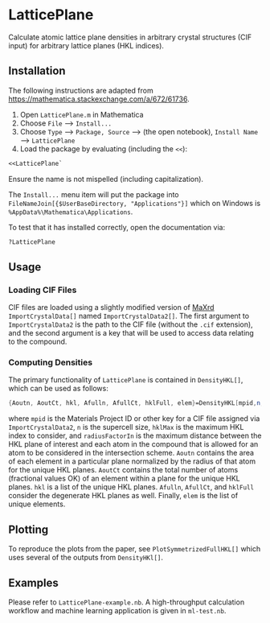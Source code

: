 # LatticePlane
Calculate atomic lattice plane densities in arbitrary crystal structures (CIF input) for arbitrary lattice planes (HKL indices).

## Installation
The following instructions are adapted from https://mathematica.stackexchange.com/a/672/61736.
1. Open `LatticePlane.m` in Mathematica
1. Choose `File` --> `Install...`
1. Choose `Type` --> `Package, Source` --> (the open notebook), `Install Name` --> `LatticePlane`
1. Load the package by evaluating (including the `<<`):
```mathematica
<<LatticePlane`
```

Ensure the name is not mispelled (including capitalization).

The `Install...` menu item will put the package into `FileNameJoin[{$UserBaseDirectory, "Applications"}]` which on Windows is `%AppData%\Mathematica\Applications`.

To test that it has installed correctly, open the documentation via:
```mathematica
?LatticePlane
```

## Usage
### Loading CIF Files
CIF files are loaded using a slightly modified version of [MaXrd](https://github.com/Stianpr20/MaXrd) `ImportCrystalData[]` named `ImportCrystalData2[]`. The first argument to `ImportCrystalData2` is the path to the CIF file (without the `.cif` extension), and the second argument is a key that will be used to access data relating to the compound.

### Computing Densities
The primary functionality of `LatticePlane` is contained in `DensityHKL[]`, which can be used as follows:
```mathematica
{Aoutn, AoutCt, hkl, Afulln, AfullCt, hklFull, elem}=DensityHKL[mpid,n,hklMax,radiusFactorIn];
```
where `mpid` is the Materials Project ID or other key for a CIF file assigned via `ImportCrystalData2`, `n` is the supercell size, `hklMax` is the maximum HKL index to consider, and `radiusFactorIn` is the maximum distance between the HKL plane of interest and each atom in the compound that is allowed for an atom to be considered in the intersection scheme. `Aoutn` contains the area of each element in a particular plane normalized by the radius of that atom for the unique HKL planes. `AoutCt` contains the total number of atoms (fractional values OK) of an element within a plane for the unique HKL planes. `hkl` is a list of the unique HKL planes. `Afulln`, `AfullCt`, and `hklFull` consider the degenerate HKL planes as well. Finally, `elem` is the list of unique elements.

## Plotting
To reproduce the plots from the paper, see `PlotSymmetrizedFullHKL[]` which uses several of the outputs from `DensityHKl[]`.

## Examples
Please refer to `LatticePlane-example.nb`. A high-throughput calculation workflow and machine learning application is given in `ml-test.nb`.
